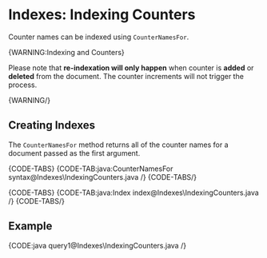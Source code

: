 # Indexes: Indexing Counters

Counter names can be indexed using `CounterNamesFor`. 

{WARNING:Indexing and Counters}

Please note that **re-indexation will only happen** when counter is **added** or **deleted** from the document. The counter increments will not trigger the process.

{WARNING/}

## Creating Indexes

The `CounterNamesFor` method returns all of the counter names for a document passed as the first argument.

{CODE-TABS}
{CODE-TAB:java:CounterNamesFor syntax@Indexes\IndexingCounters.java /}
{CODE-TABS/}

{CODE-TABS}
{CODE-TAB:java:Index index@Indexes\IndexingCounters.java /}
{CODE-TABS/}

## Example

{CODE:java query1@Indexes\IndexingCounters.java /}
